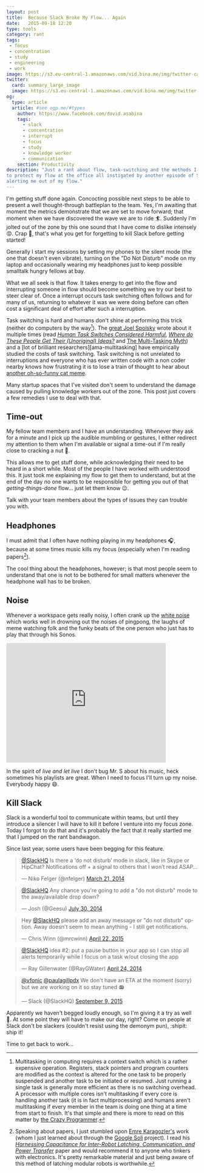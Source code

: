 ```yaml
---
layout: post
title:  Because Slack Broke My Flow... Again
date:   2015-09-18 12:20
type: tools
category: rant
tags:
 - focus
 - concentration
 - study
 - engineering
 - work
image: https://s3.eu-central-1.amazonaws.com/vid.bina.me/img/twitter-cards/noslack_thumb.png
twitter:
  card: summary_large_image
  image: https://s3.eu-central-1.amazonaws.com/vid.bina.me/img/twitter-cards/noslack.png
og:
  type: article
  article: #see ogp.me/#types
    author: https://www.facebook.com/david.asabina
    tags:
      - slack
      - concentration
      - interrupt
      - focus
      - study
      - knowledge worker
      - communication
    section: Productivity
description: "Just a rant about flow, task-switching and the methods I employ
to protect my flow at the office all instigated by another episode of Slack
alerting me out of my flow."
---
```

I'm getting stuff done again. Concocting possible next steps to be able to
present a well thought-through battleplan to the team. Yes, I'm awaiting that
moment the metrics demonstrate that we are set to move forward; that moment
when we have discovered the wave we are to ride :surfer:. Suddenly I'm jolted
out of the zone by this one sound that I have come to dislike intensely :rage:.
Crap :shit:, that's what you get for forgetting to kill Slack before getting
started!

Generally I start my sessions by setting my phones to the silent mode (the one
that doesn't even vibrate), turning on the "Do Not Disturb" mode on my laptop
and occasionally wearing my headphones just to keep possible smalltalk hungry
fellows at bay.

What we all seek is that flow. It takes energy to get into the flow and
interrupting someone in flow should become something we try our best to steer
clear of. Once a interrupt occurs task switching often follows and for many of
us, returning to whatever it was we were doing before can often cost a
significant deal of effort after such a interruption.

Task switching is hard and humans don't shine at performing this trick (neither
do computers by the way[^1]). The
[great Joel Spolsky][joel] wrote about it multiple times (read
[_Human Task Switches Considered Harmful_][joel-task-switching],
[_Where do These People Get Their (Unoriginal) Ideas?_][joel-in-the-zone] and
[The Multi-Tasking Myth][joel-multitasking-myth]) and a
[lot of brilliant researchers][ama-multitasking] have empirically studied the
costs of task switching. Task switching is not unrelated to interruptions and
everyone who has ever written code with a non coder nearby knows how
frustrating it is to lose a train of thought to hear about
[another oh-so-funny cat meme](http://knowyourmeme.com/search?q=cat).

[^1]: Multitasking in computing requires a context switch which is a rather expensive operation. Registers, stack pointers and program counters are modified as the context is altered for the one task to be properly suspended and another task to be initiated or resumed. Just running a single task is generally more efficient as there is no switching overhead. A processor with multiple cores isn't multitasking if every core is handling another task (it is in fact multiprocessing) and humans aren't multitasking if every member in the team is doing one thing at a time from start to finish. It's that simple and there is more to read on this matter by [the Crazy Programmer][multi].

[multi]: http://www.thecrazyprogrammer.com/2014/12/difference-between-multiprogramming-multitasking-multiprocessing-multithreading.html

Many startup spaces that I've visited don't seem to understand the damage
caused by pulling knowledge workers out of the zone. This post just covers a
few remedies I use to deal with that.

## Time-out

My fellow team members and I have an understanding. Whenever they ask for a
minute and I pick up the audible mumbling or gestures, I either redirect my
attention to them when I'm available or signal a time-out if I'm really close
to cracking a nut :chestnut:.

This allows me to get stuff done, while acknowledging their need to be heard
in a short while. Most of the people I have worked with understood this. It
just took me explaining my flow to get them to understand, but at the end of
the day no one wants to be responsible for getting you out of that
_getting-things-done_ flow... just let them know :wink:.

Talk with your team members about the types of issues they can trouble you
with.

## Headphones

I must admit that I often have nothing playing in my headphones :headphones:,
because at some times music kills my focus (especially when I'm reading
papers[^emre]).

The cool thing about the headphones, however; is that most people seem to
understand that one is not to be bothered for small matters whenever the
headphone wall has to be broken.

[^emre]: Speaking about papers, I just stumbled upon [Emre Karagozler's](https://www.andrew.cmu.edu/user/mkaragoz/) work (whom I just learned about through the [Google Soli](https://www.google.com/atap/project-soli/) project). I read his [_Harnessing Capacitance for Inter-Robot Latching, Communication, and Power Transfer_](http://www.cs.cmu.edu/~claytronics/papers/karagozler-msreport07.pdf) paper and would recommend it to anyone who tinkers with electronics. It's pretty remarkable material and just being aware of this method of latching modular robots is worthwhile.

## Noise

Whenever a workspace gets really noisy, I often crank up the
[white noise](https://www.youtube.com/watch?v=wzjWIxXBs_s) which works well in
drowning out the noises of pingpong, the laughs of meme watching folk and the
funky beats of the one person who just has to play that through his Sonos.

<div class="element video">
  <iframe width="420" height="315" src="https://www.youtube.com/embed/wzjWIxXBs_s" frameborder="0" allowfullscreen></iframe>
</div>

In the spirit of _live and let live_ I don't bug Mr. S about his music,
heck sometimes his playlists are great. When I need to focus I'll turn up my
noise. Everybody happy :smile:.

## Kill Slack

Slack is a wonderful tool to communicate within teams, but until they introduce
a silencer I will have to kill it before I venture into my focus zone. Today I
forgot to do that and it's probably the fact that it really startled me that I
jumped on the rant bandwagon.

Since last year, some users have been begging for this feature.

<div class="element tweet">
<blockquote class="twitter-tweet" lang="en"><p lang="en" dir="ltr"><a href="https://twitter.com/SlackHQ">@SlackHQ</a> Is there a ‘do not disturb’ mode in slack, like in Skype or HipChat? Notifications off + a signal to others that I won’t read ASAP…</p>&mdash; Niko Felger (@nfelger) <a href="https://twitter.com/nfelger/status/447024163677822976">March 21, 2014</a></blockquote>
</div>

<div class="element tweet">
<blockquote class="twitter-tweet" lang="en"><p lang="en" dir="ltr"><a href="https://twitter.com/SlackHQ">@SlackHQ</a> Any chance you&#39;re going to add a &quot;do not disturb&quot; mode to the away/available drop down?</p>&mdash; Josh (@Geesu) <a href="https://twitter.com/Geesu/status/494498682625347584">July 30, 2014</a></blockquote>
</div>

<div class="element tweet">
<blockquote class="twitter-tweet" lang="en"><p lang="en" dir="ltr">Hey <a href="https://twitter.com/SlackHQ">@SlackHQ</a> please add an away message or &quot;do not disturb&quot; option. Away doesn&#39;t seem to mean anything - I still get notifications.</p>&mdash; Chris Winn (@mrcwinn) <a href="https://twitter.com/mrcwinn/status/590977048618913795">April 22, 2015</a></blockquote>
</div>

<div class="element tweet">
<blockquote class="twitter-tweet" lang="en"><p lang="en" dir="ltr"><a href="https://twitter.com/SlackHQ">@SlackHQ</a> idea #2: put a pause button in your app so I can stop all alerts temporarily while I focus on a task w/out closing the app</p>&mdash; Ray Gillenwater (@RayGWater) <a href="https://twitter.com/RayGWater/status/459412542100480000">April 24, 2014</a></blockquote>
</div>

<div class="element tweet">
<blockquote class="twitter-tweet" lang="en"><p lang="en" dir="ltr"><a href="https://twitter.com/vfonic">@vfonic</a> <a href="https://twitter.com/paulagillpdx">@paulagillpdx</a> We don&#39;t have an ETA at the moment (sorry) but we are working on it so stay tuned 📻</p>&mdash; Slack (@SlackHQ) <a href="https://twitter.com/SlackHQ/status/641439960701210625">September 9, 2015</a></blockquote>
</div>

Apparently we haven't begged loudly enough, so I'm giving it a try as well
:mega:. At some point they will have to make our day, right? Come on
people at Slack don't be slackers (couldn't resist using the demonym pun),
:shipit: ship it!


Time to get back to work...

<script async src="//platform.twitter.com/widgets.js" charset="utf-8"></script>

[how-to-handle-itr]: http://productivity.stackexchange.com/questions/2986/how-to-handle-interruptions-in-developer-work-without-losing-concentration
[joel]: http://www.joelonsoftware.com/AboutMe.html
[joel-in-the-zone]: http://www.joelonsoftware.com/articles/fog0000000068.html
[joel-task-switching]: http://www.joelonsoftware.com/articles/fog0000000022.html
[joel-multitasking-myth]: http://blog.codinghorror.com/the-multi-tasking-myth/
[undone-task-brainhack]: http://lifehacker.com/368417/leave-something-small-undone-for-a-quick-restart
[slack-worklife-balance]: https://medium.com/@mg/slack-is-amazing-but-will-it-s-success-destroy-any-semblance-of-work-life-balance-we-have-left-632d7e5dff0b
[interrupts]: http://interruptions.net/literature.htm
[ama-multitask]: http://www.apa.org/research/action/multitask.aspx

